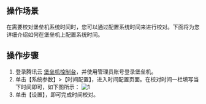 ## 操作场景
在需要校对堡垒机系统时间时，您可以通过配置系统时间来进行校对。下面将为您详细介绍如何在堡垒机上配置系统时间。


## 操作步骤

1. 登录腾讯云 [堡垒机控制台](https://console.cloud.tencent.com/cds/dasb)，并使用管理员账号登录堡垒机。
2. 单击【系统参数】>【时间配置】，进入时间配置页面。在校对时间一栏填写当下时间即可，如下图所示：
![1](https://main.qcloudimg.com/raw/3acb0ecbbe30334bdf4d3d324820a060.png)
3. 单击【设置】，即可完成时间校对。

